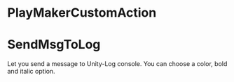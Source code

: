 # PlayMakerCustomAction
# SendMsgToLog

Let you send a message to Unity-Log console.
You can choose a color, bold and italic option.
